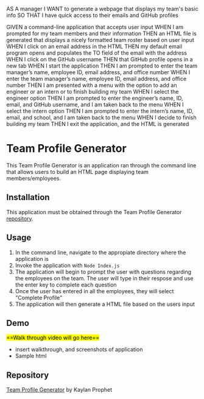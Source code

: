 AS A manager
I WANT to generate a webpage that displays my team's basic info
SO THAT I have quick access to their emails and GitHub profiles

GIVEN a command-line application that accepts user input
WHEN I am prompted for my team members and their information
THEN an HTML file is generated that displays a nicely formatted team roster based on user input
WHEN I click on an email address in the HTML
THEN my default email program opens and populates the TO field of the email with the address
WHEN I click on the GitHub username
THEN that GitHub profile opens in a new tab
WHEN I start the application
THEN I am prompted to enter the team manager’s name, employee ID, email address, and office number
WHEN I enter the team manager’s name, employee ID, email address, and office number
THEN I am presented with a menu with the option to add an engineer or an intern or to finish building my team
WHEN I select the engineer option
THEN I am prompted to enter the engineer’s name, ID, email, and GitHub username, and I am taken back to the menu
WHEN I select the intern option
THEN I am prompted to enter the intern’s name, ID, email, and school, and I am taken back to the menu
WHEN I decide to finish building my team
THEN I exit the application, and the HTML is generated

# Team Profile Generator
This Team Profile Generator is an application ran through the command line that allows users to build an HTML page displaying team members/employees. 

## Installation
This application must be obtained through the Team Profile Generator [repository](https://github.com/KaylanProphet/Team-Profile-Generator). 

## Usage
1. In the command line, navigate to the appropiate directory where the application is
2. Invoke the application with `Node Index.js`
3. The application will begin to prompt the user with questions regarding the employees on the team. The user will type in their respose and use the enter key to complete each question
4. Once the user has entered in all the employees, they will select "Complete Profile"
5. The application will then generate a HTML file based on the users input

## Demo

<mark>==Walk through video will go here==</mark>

* insert walkthrough, and screenshots of application
* Sample html

## Repository

[Team Profile Generator](https://github.com/KaylanProphet/Team-Profile-Generator) by Kaylan Prophet

